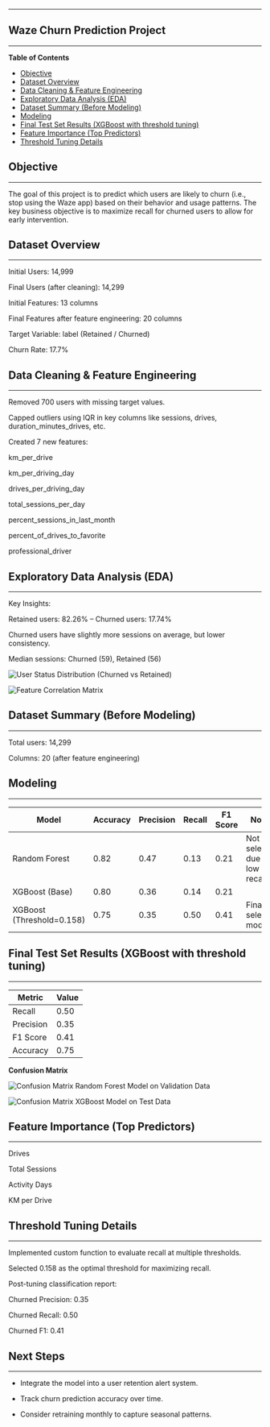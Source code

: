----
Waze Churn Prediction Project
---
----
**Table of Contents**

- [Objective](#Objective)
- [Dataset Overview](#Dataset-Overview)
- [Data Cleaning & Feature Engineering](#Data-Cleaning-&-Feature-Engineering)
- [Exploratory Data Analysis (EDA)](#Exploratory-Data-Analysis-(EDA))
- [Dataset Summary (Before Modeling)](#Dataset-Summary-(Before-Modeling))
- [Modeling](#Modeling)
- [Final Test Set Results (XGBoost with threshold tuning)](#Final-Test-Set-Results-(XGBoost-with-threshold-tuning))
- [Feature Importance (Top Predictors)](#Feature-Importance-(Top-Predictors))
- [Threshold Tuning Details](#Threshold-Tuning-Details)


## Objective
-----



The goal of this project is to predict which users are likely to churn (i.e., stop using the Waze app) based on their behavior and usage patterns. The key business objective is to maximize recall for churned users to allow for early intervention.


## Dataset Overview
----

Initial Users: 14,999

Final Users (after cleaning): 14,299

Initial Features: 13 columns

Final Features after feature engineering: 20 columns

Target Variable: label (Retained / Churned)

Churn Rate: 17.7%


## Data Cleaning & Feature Engineering
----

Removed 700 users with missing target values.

Capped outliers using IQR in key columns like sessions, drives, duration_minutes_drives, etc.

Created 7 new features:

km_per_drive

km_per_driving_day

drives_per_driving_day

total_sessions_per_day

percent_sessions_in_last_month

percent_of_drives_to_favorite

professional_driver


## Exploratory Data Analysis (EDA)
----

Key Insights:

Retained users: 82.26% – Churned users: 17.74%

Churned users have slightly more sessions on average, but lower consistency.

Median sessions: Churned (59), Retained (56)

![User Status Distribution (Churned vs Retained)](image/User_Status_Distribution_(Churned_vs._Retained).png)

![Feature Correlation Matrix](image/Feature_Correlation_Matrix.png)



## Dataset Summary (Before Modeling)
-----

Total users: 14,299

Columns: 20 (after feature engineering)


## Modeling
----


| Model                     | Accuracy | Precision | Recall | F1 Score | Notes                          |
|---------------------------|----------|-----------|--------|----------|--------------------------------|
|  Random Forest           | 0.82     | 0.47      | 0.13   | 0.21     | Not selected due to low recall |
|  XGBoost (Base)         | 0.80     | 0.36      | 0.14   | 0.21     |                                |
|  XGBoost (Threshold=0.158) | 0.75     | 0.35      | 0.50   | 0.41     | Final selected model           |


## Final Test Set Results (XGBoost with threshold tuning)
-------

| Metric     | Value |
|------------|-------|
| Recall     | 0.50  |
| Precision  | 0.35  |
| F1 Score   | 0.41  |
| Accuracy   | 0.75  |

**Confusion Matrix**

![Confusion Matrix Random Forest Model on Validation Data](image/Confusion_Matrix_-_Random_Forest_Model_on_Validation_Data.png)

![Confusion Matrix XGBoost Model on Test Data](image/Confusion_Matrix_-_XGBoost_Model_on_Test_Data.png)



## Feature Importance (Top Predictors)
------

Drives

Total Sessions

Activity Days

KM per Drive

## Threshold Tuning Details
-------

Implemented custom function to evaluate recall at multiple thresholds.

Selected 0.158 as the optimal threshold for maximizing recall.

Post-tuning classification report:

Churned Precision: 0.35

Churned Recall: 0.50

Churned F1: 0.41

## Next Steps
--------

- Integrate the model into a user retention alert system.

- Track churn prediction accuracy over time.

- Consider retraining monthly to capture seasonal patterns.



